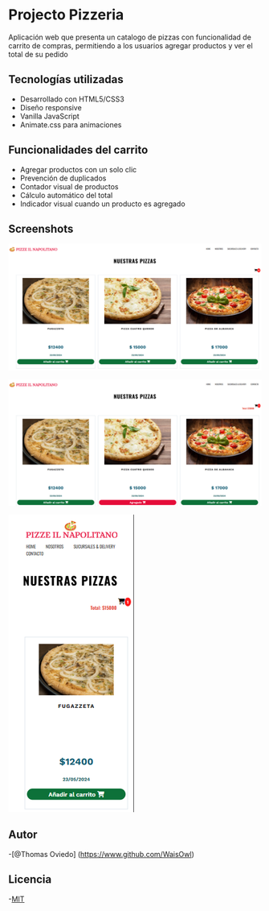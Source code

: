
# Projecto Pizzeria

Aplicación web que presenta un catalogo de pizzas con funcionalidad de carrito de compras, permitiendo a los usuarios agregar productos y ver el total de su pedido

## Tecnologías utilizadas

- Desarrollado con HTML5/CSS3 
- Diseño responsive
- Vanilla JavaScript
- Animate.css para animaciones

## Funcionalidades del carrito

- Agregar productos con un solo clic
- Prevención de duplicados
- Contador visual de productos
- Cálculo automático del total
- Indicador visual cuando un producto es agregado

## Screenshots

![Pizzeria imagen 1](screen01.png)

![Pizzeria imagen 2](screen02.png)

![Pizzeria imagen 3](screen03.png)

## Autor

-[@Thomas Oviedo] (https://www.github.com/WaisOwl)

## Licencia

-[MIT](https://choosealicense.com/licenses/mit/)
